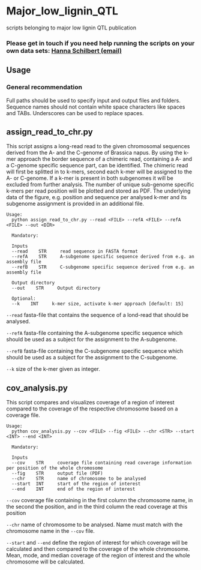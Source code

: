 # Major_low_lignin_QTL
scripts belonging to major low lignin QTL publication

### Please get in touch if you need help running the scripts on your own data sets: [Hanna Schilbert (email)](mailto:hschilbe@cebitec.uni-bielefeld.de?subject=[GitHub]BnaFLSs_scripts_request) ###

## Usage

### General recommendation

Full paths should be used to specify input and output files and folders. Sequence names should not contain white space characters like spaces and TABs. Underscores can be used to replace spaces.

## assign_read_to_chr.py
This script assigns a long-read read to the given chromosomal sequences derived from the A- and the C-genome of Brassica napus. By using the k-mer approach the border sequence of a chimeric read, containing a A- and a C-genome specific sequence part, can be identified. The chimeric read will first be splitted in to k-mers, second each k-mer will be assigned to the A- or C-genome. If a k-mer is present in both subgenomes it will be excluded from further analysis. The number of unique sub-genome specific k-mers per read position will be plotted and stored as PDF. The underlying data of the figure, e.g. position and sequence per analysed k-mer and its subgenome assignment is provided in an additional file.

```
Usage:
  python assign_read_to_chr.py --read <FILE> --refA <FILE> --refA <FILE> --out <DIR>
  
  Mandatory:
  
  Inputs 
  --read    STR     read sequence in FASTA format
  --refA    STR     A-subgenome specific sequence derived from e.g. an assembly file
  --refB    STR     C-subgenome specific sequence derived from e.g. an assembly file

  Output directory
  --out    STR     Output directory
  
  Optional:
  --k    INT     k-mer size, activate k-mer approach [default: 15]
```

`--read` fasta-file that contains the sequence of a lond-read that should be analysed.

`--refA` fasta-file containing the A-subgenome specific sequence which should be used as a subject for the assignment to the A-subgenome. 

`--refB` fasta-file containing the C-subgenome specific sequence which should be used as a subject for the assignment to the C-subgenome. 

`--k` size of the k-mer given as integer.

## cov_analysis.py
This script compares and visualizes coverage of a region of interest compared to the coverage of the respective chromosome based on a coverage file.

```
Usage:  
  python cov_analysis.py --cov <FILE> --fig <FILE> --chr <STR> --start <INT> --end <INT>

  Mandatory:
  
  Inputs 
  --cov    STR     coverage file containing read coverage information per position of the whole chromosome
  --fig    STR     output file (PDF)
  --chr    STR     name of chromosome to be analysed
  --start  INT     start of the region of interest
  --end    INT     end of the region of interest
```

`--cov` coverage file containing in the first column the chromosome name, in the second the position, and in the third column the read coverage at this position

`--chr` name of chromosome to be analysed. Name must match with the chromosome name in the `--cov` file.

`--start` and `--end` define the region of interest for which coverage will be calculated and then compared to the coverage of the whole chromosome. Mean, mode, and median coverage of the region of interest and the whole chromosome will be calculated. 

